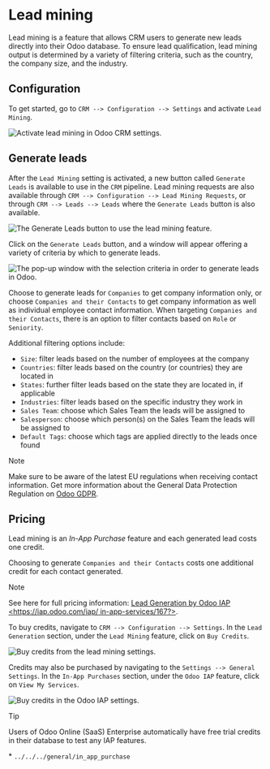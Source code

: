 # Lead mining

Lead mining is a feature that allows CRM users to generate new leads
directly into their Odoo database. To ensure lead qualification, lead
mining output is determined by a variety of filtering criteria, such as
the country, the company size, and the industry.

## Configuration

To get started, go to `CRM --> Configuration --> Settings` and activate
`Lead Mining`.

![Activate lead mining in Odoo CRM
settings.](lead_mining/activate-lead-mining.png)

## Generate leads

After the `Lead Mining` setting is activated, a new button called
`Generate
Leads` is available to use in the `CRM` pipeline. Lead mining requests
are also available through `CRM --> Configuration --> Lead Mining
Requests`, or through `CRM --> Leads --> Leads` where the `Generate
Leads` button is also available.

![The Generate Leads button to use the lead mining
feature.](lead_mining/generate-leads-button.png)

Click on the `Generate Leads` button, and a window will appear offering
a variety of criteria by which to generate leads.

![The pop-up window with the selection criteria in order to generate
leads in Odoo.](lead_mining/generate-leads-popup.png)

Choose to generate leads for `Companies` to get company information
only, or choose `Companies and their Contacts` to get company
information as well as individual employee contact information. When
targeting `Companies and their Contacts`, there is an option to filter
contacts based on `Role` or `Seniority`.

Additional filtering options include:

  - `Size`: filter leads based on the number of employees at the company
  - `Countries`: filter leads based on the country (or countries) they
    are located in
  - `States`: further filter leads based on the state they are located
    in, if applicable
  - `Industries`: filter leads based on the specific industry they work
    in
  - `Sales Team`: choose which Sales Team the leads will be assigned to
  - `Salesperson`: choose which person(s) on the Sales Team the leads
    will be assigned to
  - `Default Tags`: choose which tags are applied directly to the leads
    once found

<div class="note">

<div class="title">

Note

</div>

Make sure to be aware of the latest EU regulations when receiving
contact information. Get more information about the General Data
Protection Regulation on [Odoo GDPR](http://odoo.com/gdpr).

</div>

## Pricing

Lead mining is an *In-App Purchase* feature and each generated lead
costs one credit.

Choosing to generate `Companies and their Contacts` costs one additional
credit for each contact generated.

<div class="note">

<div class="title">

Note

</div>

See here for full pricing information: [Lead Generation by Odoo IAP
\<https://iap.odoo.com/iap/ in-app-services/167?\>]().

</div>

To buy credits, navigate to `CRM --> Configuration --> Settings`. In the
`Lead Generation` section, under the `Lead Mining` feature, click on
`Buy Credits`.

![Buy credits from the lead mining
settings.](lead_mining/buy-lead-mining-credits-setting.png)

Credits may also be purchased by navigating to the `Settings --> General
Settings`. In the `In-App Purchases` section, under the `Odoo IAP`
feature, click on `View My Services`.

![Buy credits in the Odoo IAP
settings.](lead_mining/view-my-services-setting.png)

<div class="tip">

<div class="title">

Tip

</div>

Users of Odoo Online (SaaS) Enterprise automatically have free trial
credits in their database to test any IAP features.

</div>

<div class="seealso">

\* `../../../general/in_app_purchase`

</div>
